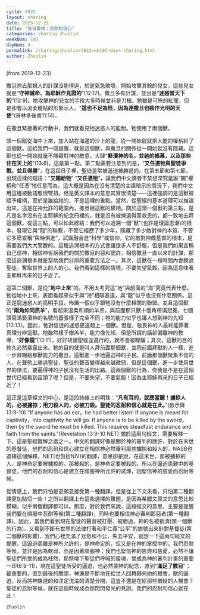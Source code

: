 ```yaml
---
cycle: 2022
layout: sharing
date: 2023-12-21
title: "每日靈修：忍耐和信心"
categories: sharing Zhuolin
weekNum: 103
dayNum: 4
permalink: /sharing/zhuolin/2022/wk103-day4-sharing.html
author: Zhuolin
---
```

(from 2019-12-23)

撒旦除去那婦人的計謀沒能得逞，於是氣急敗壞，開始攻擊其餘的兒女，這些兒女就是“**守神誡命、為耶穌作見證的**”(12:17)。撒旦多有計謀，並且是“**迷惑普天下的**”(12:9)。牠攻擊神的兒女的手段大多時候並非是刀槍。牠雖是可怖的紅龍，但是卻會以溫柔體貼的形象示人。“**這也不足為怪，因為連撒旦也裝作光明的天使**”(哥林多後書11:14)。  

在撒旦緊接著的行動中，我們就看見牠迷惑人的能耐。牠使用了兩個獸。  

頭一個獸從海中上來，加入站在海邊的沙上的龍，從一開始龍就把大能的權柄給了這個獸。這給我們一個提醒，就是這個獸，與撒旦的關係從一開始就沒有隱藏。這獸也從一開始就毫不隱藏對神的敵意，大肆“**褻瀆神的名，並祂的帳幕，以及那些住在天上的**”(13:6)。這是第一點。第二點需要注意到的是，“**又任憑牠與聖徒爭戰，並且得勝**”，在這段日子裡，聖徒是常被逼迫被勝過的。在第五節和第七節，出現這樣的短語：“**又賜給牠**” “**又任憑牠**”，讓我們中文讀者不禁想深究是誰“賜”權柄和“任憑”牠任意而為。這大概是因為在沒有清楚的主語暗示的情況下，我們中文用這種被動語態很彆扭。但是英文譯本的意思其實很清楚——這裡強調的是這獸被賦予權柄，至於是誰給祂的，不是這裡的重點。當然，從聖經的基本道理可以推論出來，這是在神允許的範圍內，撒旦給這獸的權柄。關於這頭一個獸的第三點，是凡是名字沒有在主耶穌的紀念冊裡的，就是沒有被揀選得蒙救恩的，都一致地去拜這個獸。從這三點，可以如此總結：我們可以追溯一個“獸”(也許是理論思潮)的根本，發現它與“龍”的聯繫，不管它經歷了多少年，隱藏了多少敵對神的本質，不管它多麽宣稱“與時俱進”，試圖融合進“科學”或信仰，它的敵對神敵基督的根本，是需要我們大大警醒的。這種追溯根本的方式會讓很多人不舒服，但是我們如果宣稱自己信神，相信神告訴我們的關於撒旦的惡和詭詐，相信撒旦一直以來的計謀，那麼這追溯根本就是幫助我們分辨的重要方法之一。其次，這獸在一段時間內會勝過聖徒，奪取世界上的人的心。我們看到這樣的情境，不要失望氣餒，因為這意味著主耶穌再來的日子近了。  

這第二個獸，是從“**地中上來**”的。不用太考究這“地”與前面的“海”究竟代表什麼。牠從地中上來，表面看起來似乎與“海”相隔甚遠，與“龍”似乎也沒有什麼關係。這正是龍迷惑人的高明手段，佈置一個似乎跟牠沒有什麼相關的聯盟。並且這個獸的“**兩角如同羔羊**”，看起來溫柔和順如羊羔，與前面那只獸十個角帶滿冠冕，七個頭寫滿褻瀆神的名號的囂張樣子完全不同；牠的能力似乎也讓人想到神的先知(13:13)。因此，牠對信徒的迷惑更遠超上一個獸。但是，敬畏神的人最終能靠著真理分辨這獸。牠雖然樣子像羔羊，能力像先知，但是所說的話卻偏離神的教導，“**好像龍**”(13:11)，好好研讀聖經並遵行的，就不會被矇騙；其次，這獸的目的終久必然暴露出來。牠的目的就是叫人拜前面那個獸，並同前面拜獸的人一樣，進一步拜賜給那獸能力的撒旦。這獸進一步地逼迫神的子民。前面那個獸聚集不信的人，在聲勢上勝過聖徒，聖徒的聲音變得越來越微弱，但是這個獸，進一步使用世界的律法，要逼得神的子民沒有生活的出路。這兩個獸的行為，你我是不是在這個世代已經看到苗頭了呢？但是，不要失望，不要氣餒！因為主耶穌再來的日子已經近了！  

這正是這章經文的中心，是這段絲線上的明珠：“**凡有耳的，就應當聽！擄掠人的，必被擄掠；用刀殺人的，必被刀殺。聖徒的忍耐和信心就是在此。**”(啟示錄13:9-10) “If anyone has an ear，he had better listen! If anyone is meant for captivity，into captivity he will go. If anyone is to be killed by the sword，then by the sword he must be killed. This requires steadfast endurance and faith from the saints.”(Revelation 13:9-10 NET) 關於這兩句經文，需要解釋一下。這是聖經難解之處之一。中文的翻譯好像是關於神的審判的應許，對於在末世的基督徒，他們的忍耐和信心建立在相信神必然審判那些擄掠和殺人的，NASB也選擇這個解釋。NET(也包括NIV)的翻譯，意思卻是說，在這末世，那被擄掠的人，是神命定要被擄掠的，那被殺的，是神命定要被殺的。所以在逼迫患難中的基督徒，他們的忍耐和信心是建立在順服神所允許的試煉，因堅信神的慈愛而忍耐等候。  

從情感上，我們只怕是更願意接受第一種翻譯，但是從上下文來看，只怕第二種翻譯更加貼切一些！之所以翻譯上有這些選擇的難題，是因為希臘文原文的意思比較模糊，似乎兩個翻譯都可以。那麼，對於我們來說，這段經文的意思，主要是提醒我們要在順服中忍耐等候(第二種翻譯)，同時也要相信神必審判那惡者(第一種翻譯)。因此，當我們看到現在聖徒的聲音被打壓、被勝過，神的名被褻瀆(頭一個獸的行為)，又看到不斷有世界的法律打著和平仁義“公平”的旗號出來針對基督徒(第二個獸的影響)，我們心裡充滿了忿怒和不公，失去平安，就想一下這兩句經文的提醒。這逼迫患難是神所允許的，是神命定的，但又是在神的掌控中的，我們忍耐等候，並非是因為軟弱，而是因著順服神；我們也堅信神的恩典和慈愛，必然不讓聖徒們所受的成為枉然，那祭壇下聖徒們呼喊的靈魂，曾成為神的審判計畫的重要一印(6:9-11)，現在這聖徒所受的逼迫，也必然蒙神的紀念，直到“**滿足了數目**”；最重要的，直到最後的關頭，神還是不斷地在給世人回轉歸向祂的機會，獸的逼迫，反而將神揀選的和注定沈淪的清楚分開，這豈不還是在給那些猶疑的人機會？聖徒的忍耐等候，就在這個時候成為那閃閃發光的見證。我們的忍耐和信心就在此！  

`Zhuolin`  
